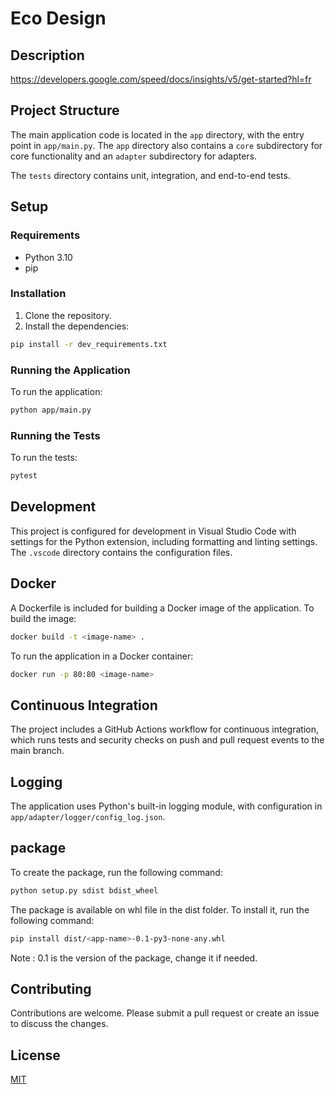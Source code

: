 # Eco Design

## Description

https://developers.google.com/speed/docs/insights/v5/get-started?hl=fr

## Project Structure

The main application code is located in the `app` directory, with the entry point in `app/main.py`. The `app` directory also contains a `core` subdirectory for core functionality and an `adapter` subdirectory for adapters.

The `tests` directory contains unit, integration, and end-to-end tests.

## Setup

### Requirements

- Python 3.10
- pip

### Installation

1. Clone the repository.
2. Install the dependencies:

```sh
pip install -r dev_requirements.txt
```

### Running the Application

To run the application:

```sh
python app/main.py
```

### Running the Tests

To run the tests:

```sh
pytest
```

## Development

This project is configured for development in Visual Studio Code with settings for the Python extension, including formatting and linting settings. The `.vscode` directory contains the configuration files.

## Docker

A Dockerfile is included for building a Docker image of the application. To build the image:

```sh
docker build -t <image-name> .
```

To run the application in a Docker container:

```sh
docker run -p 80:80 <image-name>
```

## Continuous Integration

The project includes a GitHub Actions workflow for continuous integration, which runs tests and security checks on push and pull request events to the main branch.

## Logging

The application uses Python's built-in logging module, with configuration in `app/adapter/logger/config_log.json`.

## package

To create the package, run the following command:
```bash
python setup.py sdist bdist_wheel
```

The package is available on whl file in the dist folder. To install it, run the following command:
```bash
pip install dist/<app-name>-0.1-py3-none-any.whl
```
Note : 0.1 is the version of the package, change it if needed.

## Contributing

Contributions are welcome. Please submit a pull request or create an issue to discuss the changes.

## License

[MIT](LICENSE)